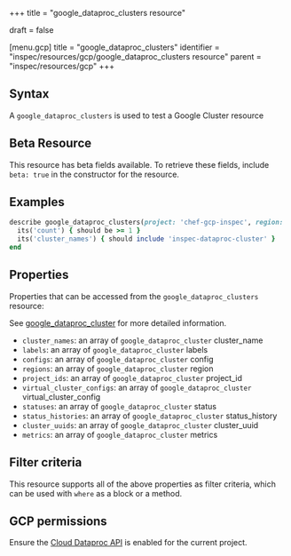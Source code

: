 +++
title = "google_dataproc_clusters resource"

draft = false


[menu.gcp]
title = "google_dataproc_clusters"
identifier = "inspec/resources/gcp/google_dataproc_clusters resource"
parent = "inspec/resources/gcp"
+++

## Syntax

A `google_dataproc_clusters` is used to test a Google Cluster resource


## Beta Resource
This resource has beta fields available. To retrieve these fields, include `beta: true` in the constructor for the resource.

## Examples

```ruby
describe google_dataproc_clusters(project: 'chef-gcp-inspec', region: 'europe-west2') do
  its('count') { should be >= 1 }
  its('cluster_names') { should include 'inspec-dataproc-cluster' }
end
```

## Properties

Properties that can be accessed from the `google_dataproc_clusters` resource:

See [google_dataproc_cluster](google_dataproc_cluster) for more detailed information.

  * `cluster_names`: an array of `google_dataproc_cluster` cluster_name
  * `labels`: an array of `google_dataproc_cluster` labels
  * `configs`: an array of `google_dataproc_cluster` config
  * `regions`: an array of `google_dataproc_cluster` region
  * `project_ids`: an array of `google_dataproc_cluster` project_id
  * `virtual_cluster_configs`: an array of `google_dataproc_cluster` virtual_cluster_config
  * `statuses`: an array of `google_dataproc_cluster` status
  * `status_histories`: an array of `google_dataproc_cluster` status_history
  * `cluster_uuids`: an array of `google_dataproc_cluster` cluster_uuid
  * `metrics`: an array of `google_dataproc_cluster` metrics

## Filter criteria

This resource supports all of the above properties as filter criteria, which can be used
with `where` as a block or a method.

## GCP permissions

Ensure the [Cloud Dataproc API](https://console.cloud.google.com/apis/library/dataproc.googleapis.com) is enabled for the current project.
